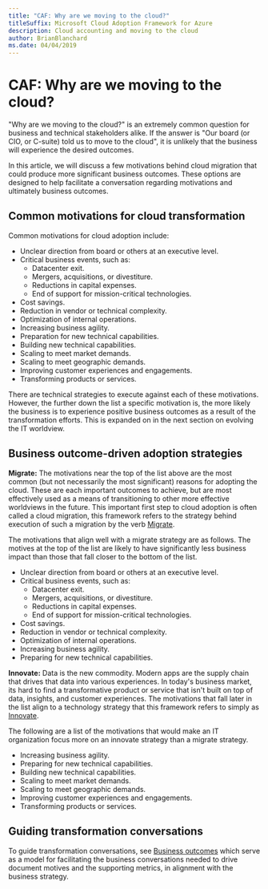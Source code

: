 ```yaml
---
title: "CAF: Why are we moving to the cloud?"
titleSuffix: Microsoft Cloud Adoption Framework for Azure
description: Cloud accounting and moving to the cloud
author: BrianBlanchard
ms.date: 04/04/2019
---
```


<!-- markdownlint-disable MD026 -->

# CAF: Why are we moving to the cloud?

"Why are we moving to the cloud?" is an extremely common question for business and technical stakeholders alike.
If the answer is "Our board (or CIO, or C-suite) told us to move to the cloud", it is unlikely that the business will experience the desired outcomes.

In this article, we will discuss a few motivations behind cloud migration that could produce more significant business outcomes. These options are designed to help facilitate a conversation regarding motivations and ultimately business outcomes.

## Common motivations for cloud transformation

Common motivations for cloud adoption include:

- Unclear direction from board or others at an executive level.
- Critical business events, such as:
  - Datacenter exit.
  - Mergers, acquisitions, or divestiture.
  - Reductions in capital expenses.
  - End of support for mission-critical technologies.
- Cost savings.
- Reduction in vendor or technical complexity.
- Optimization of internal operations.
- Increasing business agility.
- Preparation for new technical capabilities.
- Building new technical capabilities.
- Scaling to meet market demands.
- Scaling to meet geographic demands.
- Improving customer experiences and engagements.
- Transforming products or services.

There are technical strategies to execute against each of these motivations. However, the further down the list a specific motivation is, the more likely the business is to experience positive business outcomes as a result of the transformation efforts. This is expanded on in the next section on evolving the IT worldview.

## Business outcome-driven adoption strategies

**Migrate:** The motivations near the top of the list above are the most common (but not necessarily the most significant) reasons for adopting the cloud. These are each important outcomes to achieve, but are most effectively used as a means of transitioning to other more effective worldviews in the future. This important first step to cloud adoption is often called a cloud migration, this framework refers to the strategy behind execution of such a migration by the verb [Migrate](../getting-started/migrate.md).

The motivations that align well with a migrate strategy are as follows. The motives at the top of the list are likely to have significantly less business impact than those that fall closer to the bottom of the list.

- Unclear direction from board or others at an executive level.
- Critical business events, such as:
  - Datacenter exit.
  - Mergers, acquisitions, or divestiture.
  - Reductions in capital expenses.
  - End of support for mission-critical technologies.
- Cost savings.
- Reduction in vendor or technical complexity.
- Optimization of internal operations.
- Increasing business agility.
- Preparing for new technical capabilities.

**Innovate:** Data is the new commodity. Modern apps are the supply chain that drives that data into various experiences. In today's business market, its hard to find a transformative product or service that isn't built on top of data, insights, and customer experiences. The motivations that fall later in the list align to a technology strategy that this framework refers to simply as [Innovate](../getting-started/innovate.md).

The following are a list of the motivations that would make an IT organization focus more on an innovate strategy than a migrate strategy.

- Increasing business agility.
- Preparing for new technical capabilities.
- Building new technical capabilities.
- Scaling to meet market demands.
- Scaling to meet geographic demands.
- Improving customer experiences and engagements.
- Transforming products or services.

## Guiding transformation conversations

To guide transformation conversations, see [Business outcomes](business-outcomes/index.md) which serve as a model for facilitating the business conversations needed to drive document motives and the supporting metrics, in alignment with the business strategy.

